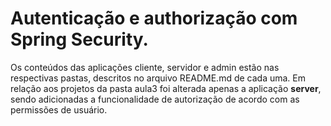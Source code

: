 # Autenticação e authorização com Spring Security.

Os conteúdos das aplicações cliente, servidor e admin estão nas respectivas pastas, descritos no arquivo README.md de cada uma.
Em relação aos projetos da pasta aula3 foi alterada apenas a aplicação **server**, sendo adicionadas a funcionalidade de autorização de acordo com as permissões de usuário.